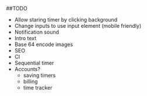 ##TODO

- Allow staring timer by clicking background
- Change inputs to use input element (mobile friendly)
- Notification sound
- Intro text
- Base 64 encode images
- SEO
- CI
- Sequential timer
- Accounts?
  - saving timers
  - billing
  - time tracker
